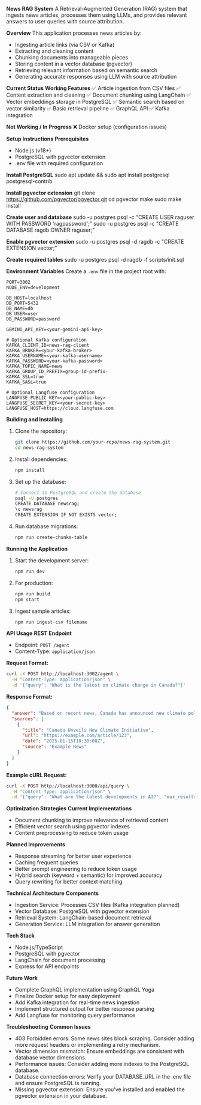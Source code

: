 **News RAG System**
A Retrieval-Augmented Generation (RAG) system that ingests news articles, processes them using LLMs, and provides relevant answers to user queries with source attribution.

**Overview**
This application processes news articles by:
- Ingesting article links (via CSV or Kafka)
- Extracting and cleaning content
- Chunking documents into manageable pieces
- Storing content in a vector database (pgvector)
- Retrieving relevant information based on semantic search
- Generating accurate responses using LLM with source attribution

**Current Status**
**Working Features**
✅ Article ingestion from CSV files
✅ Content extraction and cleaning
✅ Document chunking using LangChain
✅ Vector embeddings storage in PostgreSQL
✅ Semantic search based on vector similarity
✅ Basic retrieval pipeline
✅ GraphQL API
✅ Kafka integration

**Not Working / In Progress**
❌ Docker setup (configuration issues)

**Setup Instructions**
**Prerequisites**
- Node.js (v18+)
- PostgreSQL with pgvector extension
- .env file with required configuration

**Install PostgreSQL**
sudo apt update && sudo apt install postgresql postgresql-contrib

**Install pgvector extension**
git clone https://github.com/pgvector/pgvector.git
cd pgvector
make
sudo make install

**Create user and database**
sudo -u postgres psql -c "CREATE USER raguser WITH PASSWORD 'ragpassword';"
sudo -u postgres psql -c "CREATE DATABASE ragdb OWNER raguser;"

**Enable pgvector extension**
sudo -u postgres psql -d ragdb -c "CREATE EXTENSION vector;"

**Create required tables**
sudo -u postgres psql -d ragdb -f scripts/init.sql

**Environment Variables**
Create a `.env` file in the project root with:
```
PORT=3002
NODE_ENV=development

DB_HOST=localhost
DB_PORT=5432
DB_NAME=db
DB_USER=user
DB_PASSWORD=password

GEMINI_API_KEY=<your-gemini-api-key>

# Optional Kafka configuration
KAFKA_CLIENT_ID=news-rag-client
KAFKA_BROKER=<your-kafka-broker>
KAFKA_USERNAME=<your-kafka-username>
KAFKA_PASSWORD=<your-kafka-password>
KAFKA_TOPIC_NAME=news
KAFKA_GROUP_ID_PREFIX=group-id-prefix-
KAFKA_SSL=true
KAFKA_SASL=true

# Optional Langfuse configuration
LANGFUSE_PUBLIC_KEY=<your-public-key>
LANGFUSE_SECRET_KEY=<your-secret-key>
LANGFUSE_HOST=https://cloud.langfuse.com
```

**Building and Installing**
1. Clone the repository:
    ```bash
    git clone https://github.com/your-repo/news-rag-system.git
    cd news-rag-system
    ```

2. Install dependencies:
    ```bash
    npm install
    ```

3. Set up the database:
    ```bash
    # Connect to PostgreSQL and create the database
    psql -U postgres
    CREATE DATABASE newsrag;
    \c newsrag
    CREATE EXTENSION IF NOT EXISTS vector;
    ```

4. Run database migrations:
    ```bash
    npm run create-chunks-table
    ```

**Running the Application**
1. Start the development server:
    ```bash
    npm run dev
    ```

2. For production:
    ```bash
    npm run build
    npm start
    ```

2. Ingest sample articles:
    ```bash
    npm run ingest-csv filename
    ```

**API Usage**
**REST Endpoint**
- Endpoint: `POST /agent`
- Content-Type: `application/json`

**Request Format:**
```bash
curl -X POST http://localhost:3002/agent \
  -H "Content-Type: application/json" \
  -d '{"query": "What is the latest on climate change in Canada?"}'
```

**Response Format:**
```json
{
  "answer": "Based on recent news, Canada has announced new climate policies including...",
  "sources": [
    {
      "title": "Canada Unveils New Climate Initiative",
      "url": "https://example.com/article/123",
      "date": "2025-01-15T10:30:00Z",
      "source": "Example News"
    }
  ]
}
```

**Example cURL Request:**
```bash
curl -X POST http://localhost:3000/api/query \
  -H "Content-Type: application/json" \
  -d '{"query": "What are the latest developments in AI?", "max_results": 5}'
```

**Optimization Strategies**
**Current Implementations**
- Document chunking to improve relevance of retrieved content
- Efficient vector search using pgvector indexes
- Content preprocessing to reduce token usage

**Planned Improvements**
- Response streaming for better user experience
- Caching frequent queries
- Better prompt engineering to reduce token usage
- Hybrid search (keyword + semantic) for improved accuracy
- Query rewriting for better context matching

**Technical Architecture**
**Components**
- Ingestion Service: Processes CSV files (Kafka integration planned)
- Vector Database: PostgreSQL with pgvector extension
- Retrieval System: LangChain-based document retrieval
- Generation Service: LLM integration for answer generation

**Tech Stack**
- Node.js/TypeScript
- PostgreSQL with pgvector
- LangChain for document processing
- Express for API endpoints

**Future Work**
- Complete GraphQL implementation using GraphQL Yoga
- Finalize Docker setup for easy deployment
- Add Kafka integration for real-time news ingestion
- Implement structured output for better response parsing
- Add Langfuse for monitoring query performance

**Troubleshooting**
**Common Issues**
- 403 Forbidden errors: Some news sites block scraping. Consider adding more request headers or implementing a retry mechanism.
- Vector dimension mismatch: Ensure embeddings are consistent with database vector dimensions.
- Performance issues: Consider adding more indexes to the PostgreSQL database.
- Database connection errors: Verify your DATABASE_URL in the .env file and ensure PostgreSQL is running.
- Missing pgvector extension: Ensure you've installed and enabled the pgvector extension in your database.
